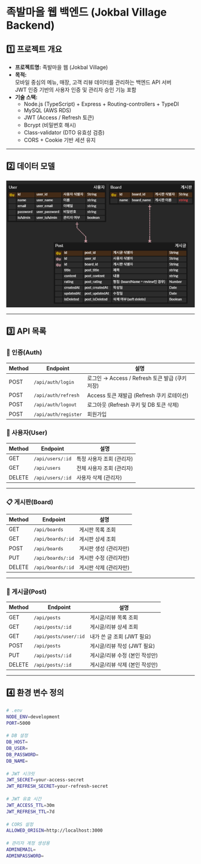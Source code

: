 # 족발마을 웹 백엔드 (Jokbal Village Backend)

## 1️⃣ **프로젝트 개요**

- **프로젝트명:** 족발마을 웹 (Jokbal Village)
- **목적:**  
  모바일 중심의 메뉴, 매장, 고객 리뷰 데이터를 관리하는 백엔드 API 서버  
  JWT 인증 기반의 사용자 인증 및 관리자 승인 기능 포함
- **기술 스택:**
  - Node.js (TypeScript) + Express + Routing-controllers + TypeDI
  - MySQL (AWS RDS)
  - JWT (Access / Refresh 토큰)
  - Bcrypt (비밀번호 해시)
  - Class-validator (DTO 유효성 검증)
  - CORS + Cookie 기반 세션 유지

---

## 2️⃣ **데이터 모델**

![alt text](ERD.png)

---

## 3️⃣ **API 목록**

### 🔐 인증(Auth)

| Method | Endpoint             | 설명                                            |
| ------ | -------------------- | ----------------------------------------------- |
| POST   | `/api/auth/login`    | 로그인 → Access / Refresh 토큰 발급 (쿠키 저장) |
| POST   | `/api/auth/refresh`  | Access 토큰 재발급 (Refresh 쿠키 로테이션)      |
| POST   | `/api/auth/logout`   | 로그아웃 (Refresh 쿠키 및 DB 토큰 삭제)         |
| POST   | `/api/auth/register` | 회원가입                                        |

### 👤 사용자(User)

| Method | Endpoint         | 설명                      |
| ------ | ---------------- | ------------------------- |
| GET    | `/api/users/:id` | 특정 사용자 조회 (관리자) |
| GET    | `/api/users`     | 전체 사용자 조회 (관리자) |
| DELETE | `/api/users/:id` | 사용자 삭제 (관리자)      |

---

### 📋 게시판(Board)

| Method | Endpoint          | 설명                   |
| ------ | ----------------- | ---------------------- |
| GET    | `/api/boards`     | 게시판 목록 조회       |
| GET    | `/api/boards/:id` | 게시판 상세 조회       |
| POST   | `/api/boards`     | 게시판 생성 (관리자만) |
| PUT    | `/api/boards/:id` | 게시판 수정 (관리자만) |
| DELETE | `/api/boards/:id` | 게시판 삭제 (관리자만) |

---

### 📝 게시글(Post)

| Method | Endpoint              | 설명                           |
| ------ | --------------------- | ------------------------------ |
| GET    | `/api/posts`          | 게시글/리뷰 목록 조회          |
| GET    | `/api/posts/:id`      | 게시글/리뷰 상세 조회          |
| GET    | `/api/posts/user/:id` | 내가 쓴 글 조회 (JWT 필요)     |
| POST   | `/api/posts`          | 게시글/리뷰 작성 (JWT 필요)    |
| PUT    | `/api/posts/:id`      | 게시글/리뷰 수정 (본인 작성만) |
| DELETE | `/api/posts/:id`      | 게시글/리뷰 삭제 (본인 작성만) |

---

## 4️⃣ **환경 변수 정의**

```bash
# .env
NODE_ENV=development
PORT=5000

# DB 설정
DB_HOST=
DB_USER=
DB_PASSWORD=
DB_NAME=

# JWT 시크릿
JWT_SECRET=your-access-secret
JWT_REFRESH_SECRET=your-refresh-secret

# JWT 유효 시간
JWT_ACCESS_TTL=30m
JWT_REFRESH_TTL=7d

# CORS 설정
ALLOWED_ORIGIN=http://localhost:3000

# 관리자 계정 생성용
ADMINEMAIL=
ADMINPASSWORD=
```
